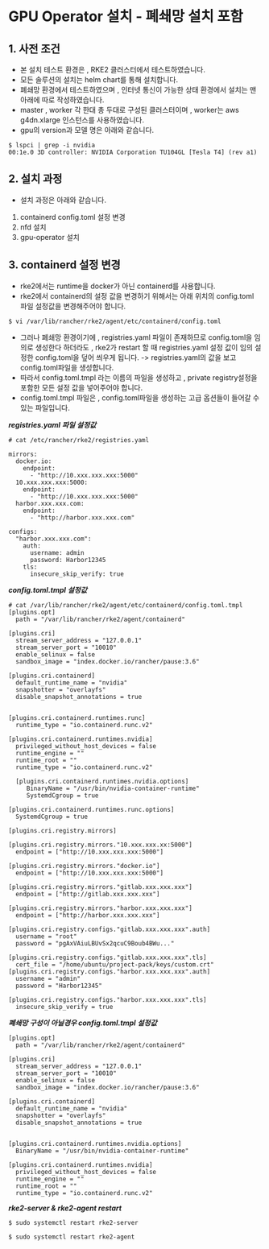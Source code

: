 # GPU Operator 설치 - 폐쇄망 설치 포함
## 1. 사전 조건 
- 본 설치 테스트 환경은 , RKE2 클러스터에서 테스트하였습니다.
- 모든 솔루션의 설치는 helm chart를 통해 설치합니다.
- 폐쇄망 환경에서 테스트하였으며 , 인터넷 통신이 가능한 상태 환경에서 설치는 맨 아래에 따로 작성하였습니다.
- master , worker 각 한대 총 두대로 구성된 클러스터이며 , worker는 aws g4dn.xlarge 인스턴스를 사용하였습니다.
- gpu의 version과 모델 명은 아래와 같습니다.
```
$ lspci | grep -i nvidia
00:1e.0 3D controller: NVIDIA Corporation TU104GL [Tesla T4] (rev a1)
```
## 2. 설치 과정
- 설치 과정은 아래와 같습니다.
1. containerd config.toml 설정 변경
2. nfd 설치
3. gpu-operator 설치
## 3. containerd 설정 변경
- rke2에서는 runtime을 docker가 아닌 containerd를 사용합니다.
- rke2에서 containerd의 설정 값을 변경하기 위해서는 아래 위치의 config.toml 파일 설정값을 변경해주어야 합니다.
```
$ vi /var/lib/rancher/rke2/agent/etc/containerd/config.toml
```
- 그러나 폐쇄망 환경이기에 , registries.yaml 파일이 존재하므로 config.toml을 임의로 생성한다 하더라도 , rke2가 restart 할 때 registries.yaml 설정 값이 임의 설정한 config.toml을 덮어 씌우게 됩니다. -> registries.yaml의 값을 보고 config.toml파일을 생성합니다.
- 따라서 config.toml.tmpl 라는 이름의 파일을 생성하고 , private registry설정을 포함한 모든 설정 값을 넣어주어야 합니다.
- config.toml.tmpl 파일은 , config.toml파일을 생성하는 고급 옵션들이 들어갈 수 있는 파일입니다.

***registries.yaml 파일 설정값***
```
# cat /etc/rancher/rke2/registries.yaml

mirrors:
  docker.io:
    endpoint:
      - "http://10.xxx.xxx.xxx:5000"
  10.xxx.xxx.xxx:5000:
    endpoint:
      - "http://10.xxx.xxx.xxx:5000"
  harbor.xxx.xxx.com:
    endpoint:
      - "http://harbor.xxx.xxx.com"

configs:
  "harbor.xxx.xxx.com":
    auth:
      username: admin
      password: Harbor12345
    tls:
      insecure_skip_verify: true
```
***config.toml.tmpl 설정값***
```
# cat /var/lib/rancher/rke2/agent/etc/containerd/config.toml.tmpl
[plugins.opt]
  path = "/var/lib/rancher/rke2/agent/containerd"

[plugins.cri]
  stream_server_address = "127.0.0.1"
  stream_server_port = "10010"
  enable_selinux = false
  sandbox_image = "index.docker.io/rancher/pause:3.6"

[plugins.cri.containerd]
  default_runtime_name = "nvidia"
  snapshotter = "overlayfs"
  disable_snapshot_annotations = true


[plugins.cri.containerd.runtimes.runc]
  runtime_type = "io.containerd.runc.v2"

[plugins.cri.containerd.runtimes.nvidia]
  privileged_without_host_devices = false
  runtime_engine = ""
  runtime_root = ""
  runtime_type = "io.containerd.runc.v2"

  [plugins.cri.containerd.runtimes.nvidia.options]
     BinaryName = "/usr/bin/nvidia-container-runtime"
     SystemdCgroup = true

[plugins.cri.containerd.runtimes.runc.options]
  SystemdCgroup = true

[plugins.cri.registry.mirrors]

[plugins.cri.registry.mirrors."10.xxx.xxx.xx:5000"]
  endpoint = ["http://10.xxx.xxx.xxx:5000"]

[plugins.cri.registry.mirrors."docker.io"]
  endpoint = ["http://10.xxx.xxx.xxx:5000"]

[plugins.cri.registry.mirrors."gitlab.xxx.xxx.xxx"]
  endpoint = ["http://gitlab.xxx.xxx.xxx"]
  
[plugins.cri.registry.mirrors."harbor.xxx.xxx.xxx"]
  endpoint = ["http://harbor.xxx.xxx.xxx"]

[plugins.cri.registry.configs."gitlab.xxx.xxx.xxx".auth]
  username = "root"
  password = "pgAxVAiuLBUvSx2qcuC9Boub4BWu..."

[plugins.cri.registry.configs."gitlab.xxx.xxx.xxx".tls]
  cert_file = "/home/ubuntu/project-pack/keys/custom.crt"
[plugins.cri.registry.configs."harbor.xxx.xxx.xxx".auth]
  username = "admin"
  password = "Harbor12345"

[plugins.cri.registry.configs."harbor.xxx.xxx.xxx".tls]
  insecure_skip_verify = true
```
***폐쇄망 구성이 아닐경우 config.toml.tmpl 설정값***
```
[plugins.opt]
  path = "/var/lib/rancher/rke2/agent/containerd"

[plugins.cri]
  stream_server_address = "127.0.0.1"
  stream_server_port = "10010"
  enable_selinux = false
  sandbox_image = "index.docker.io/rancher/pause:3.6"

[plugins.cri.containerd]
  default_runtime_name = "nvidia"
  snapshotter = "overlayfs"
  disable_snapshot_annotations = true


[plugins.cri.containerd.runtimes.nvidia.options]
  BinaryName = "/usr/bin/nvidia-container-runtime"

[plugins.cri.containerd.runtimes.nvidia]
  privileged_without_host_devices = false
  runtime_engine = ""
  runtime_root = ""
  runtime_type = "io.containerd.runc.v2"
```

***rke2-server & rke2-agent restart***
```
$ sudo systemctl restart rke2-server

$ sudo systemctl restart rke2-agent
```